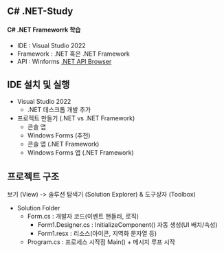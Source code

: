 ## C# .NET-Study

#### C# .NET Frameworrk 학습
- IDE : Visual Studio 2022
- Framework : .NET 혹은 .NET Framework
- API : Winforms
[.NET API Browser](https://learn.microsoft.com/ko-kr/dotnet/api/?view=net-9.0-pp)

## IDE 설치 및 실행
- Visual Studio 2022 
  - .NET 데스크톱 개발 추가
- 프로젝트 만들기 (.NET vs .NET Framework)
  - 콘솔 앱
  - Windows Forms (추천)
  - 콘솔 앱 (.NET Framework)
  - Windows Forms 앱 (.NET Framework) 

## 프로젝트 구조
보기 (View) -> 솔루션 탐색기 (Solution Explorer) & 도구상자 (Toolbox)
- Solution Folder
  - Form.cs : 개발자 코드(이벤트 핸들러, 로직)
    - Form1.Designer.cs : InitializeComponent() 자동 생성(UI 배치/속성)
    - Form1.resx : 리소스(아이콘, 지역화 문자열 등)
  - Program.cs : 프로세스 시작점 Main() + 메시지 루프 시작
